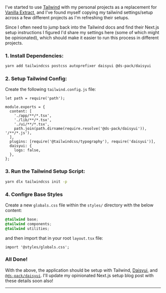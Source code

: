 I've started to use [Tailwind](https://tailwindcss.com/) with my personal
projects as a replacement for [Vanilla Extract](https://vanilla-extract.style/),
and I've found myself copying my tailwind settings/setup across a few different
projects as I'm refreshing their setups.

Since I often need to jump back into the Tailwind docs and find their Next.js
setup instructions I figured I'd share my settings here (some of which might be
opinionated), which should make it easier to run this process in different
projects.

### 1. Install Dependencies:

```sh
yarn add tailwindcss postcss autoprefixer daisyui @ds-pack/daisyui
```

### 2. Setup Tailwind Config:

Create the following `tailwind.config.js` file:

```tsx
let path = require('path');

module.exports = {
  content: [
    './app/**/*.tsx',
    './lib/**/*.tsx',
    './ui/**/*.tsx',
    path.join(path.dirname(require.resolve('@ds-pack/daisyui')), '/**/*.js'),
  ],
  plugins: [require('@tailwindcss/typography'), require('daisyui')],
  daisyui: {
    logs: false,
  },
};
```

### 3. Run the Tailwind Setup Script:

```sh
yarn dlx tailwindcss init -p
```

### 4. Configre Base Styles

Create a new `globals.css` file within the `styles/` directory with the below
content:

```css
@tailwind base;
@tailwind components;
@tailwind utilities;
```

and then import that in your root `layout.tsx` file:

```tsx
import '@styles/globals.css';
```

### All Done!

With the above, the application should be setup with Tailwind,
[Daisyui](https://daisyui.com/), and
[`@ds-pack/daisyui`](https://github.com/ds-pack/components/tree/main/packages/daisyui).
I'll update my opinionated Next.js setup blog post with these details soon also!

---
